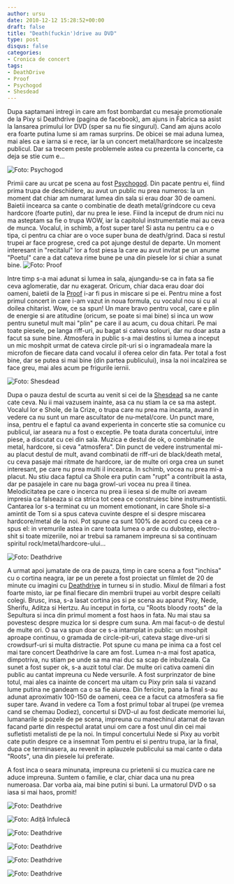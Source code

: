 ```yaml
---
author: ursu
date: 2010-12-12 15:28:52+00:00
draft: false
title: "Death(fuckin')drive au DVD"
type: post
disqus: false
categories:
- Cronica de concert
tags:
- DeathDrive
- Proof
- Psychogod
- Shesdead
---
```

Dupa saptamani intregi in care am fost bombardat cu mesaje promotionale de la Pixy si Deathdrive (pagina de facebook), am ajuns in Fabrica sa asist la lansarea primului lor DVD (sper sa nu fie singurul). Cand am ajuns acolo era foarte putina lume si am ramas surprins. De obicei se mai aduna lumea, mai ales ca e iarna si e rece, iar la un concert metal/hardcore se incalzeste publicul. Dar sa trecem peste problemele astea cu prezenta la concerte, ca deja se stie cum e...

![Foto: Psychogod](/img/psychogod_5253776438_o.jpg)


Primii care au urcat pe scena au fost [Psychogod](http://www.myspace.com/psychogodband). Din pacate pentru ei, fiind prima trupa de deschidere, au avut un public nu prea numeros: la un moment dat chiar am numarat lumea din sala si erau doar 30 de oameni. Baietii incearca sa cante o combinatie de death metal/grindcore cu ceva hardcore (foarte putin), dar nu prea le iese. Fiind la inceput de drum nici nu ma asteptam sa fie o trupa WOW, iar la capitolul instrumentatie mai au ceva de munca. Vocalul, in schimb, a fost super tare! Si asta nu pentru ca e o tipa, ci pentru ca chiar are o voce super buna de death/grind. Daca si restul trupei ar face progrese, cred ca pot ajunge destul de departe. Un moment interesant in "recitalul" lor a fost piesa la care au avut invitat pe un anume "Poetul" care a dat cateva rime bune pe una din piesele lor si chiar a sunat bine.
![Foto: Proof](/img/proof_5253779052_o.jpg)


Intre timp s-a mai adunat si lumea in sala, ajungandu-se ca in fata sa fie ceva aglomeratie, dar nu exagerat. Oricum, chiar daca erau doar doi oameni, baietii de la [Proof](http://www.myspace.com/proofhcm) i-ar fi pus in miscare si pe ei. Pentru mine a fost primul concert in care i-am vazut in noua formula, cu vocalul nou si cu al doilea chitarist. Wow, ce sa spun! Un mare bravo pentru vocal, care e plin de energie si are atitudine (oricum, se poate si mai bine) si inca un wow pentru sunetul mult mai "plin" pe care il au acum, cu doua chitari. Pe mai toate piesele, pe langa riff-uri, au bagat si cateva solouri, dar nu doar asta a facut sa sune bine. Atmosfera in public s-a mai destins si lumea a inceput un mic moshpit urmat de cateva circle pit-uri si o ingramadeala mare la microfon de fiecare data cand vocalul il oferea celor din fata. Per total a fost bine, dar se putea si mai bine (din partea publicului), insa la noi incalzirea se face greu, mai ales acum pe frigurile iernii.

![Foto: Shesdead](/img/shesdead_5253781492_o.jpg)


Dupa o pauza destul de scurta au venit si cei de la [Shesdead](http://www.myspace.com/sheisnomore) sa ne cante cate ceva. Nu ii mai vazusem inainte, asa ca nu stiam la ce sa ma astept. Vocalul lor e Shole, de la Crize, o trupa care nu prea ma incanta, avand in vedere ca nu sunt un mare ascultator de nu-metal/core. Un punct mare, insa, pentru el e faptul ca avand experienta in concerte stie sa comunice cu publicul, iar aseara nu a fost o exceptie. Pe toata durata concertului, intre piese, a discutat cu cei din sala. Muzica e destul de ok, o combinatie de metal, hardcore, si ceva "atmosfera". Din punct de vedere instrumental mi-au placut destul de mult, avand combinatii de riff-uri de black/death metal, cu ceva pasaje mai ritmate de hardcore, iar de multe ori orga crea un sunet interesant, pe care nu prea multi il incearca. In schimb, vocea nu prea mi-a placut. Nu stiu daca faptul ca Shole era putin cam "rupt" a contribuit la asta, dar pe pasajele in care nu baga growl-uri vocea nu prea il tinea. Melodicitatea pe care o incerca nu prea ii iesea si de multe ori aveam impresia ca falseaza si ca strica tot ceea ce construiesc bine instrumentistii. Cantarea lor s-a terminat cu un moment emotionant, in care Shole si-a amintit de Tom si a spus cateva cuvinte despre el si despre miscarea hardcore/metal de la noi. Pot spune ca sunt 100% de acord cu ceea ce a spus el: in vremurile astea in care toata lumea o arde cu dubstep, electro-shit si toate mizeriile, noi ar trebui sa ramanem impreuna si sa continuam spiritul rock/metal/hardcore-ului...

![Foto: Deathdrive](/img/deathdrive_5253787324_o.jpg)


A urmat apoi jumatate de ora de pauza, timp in care scena a fost "inchisa" cu o cortina neagra, iar pe un perete a fost proiectat un filmlet de 20 de minute cu imagini cu [Deathdrive](http://www.myspace.com/deathdriveband) in turneu si in studio. Mixul de filmari a fost foarte misto, iar pe final fiecare din membrii trupei au vorbit despre ceilalti colegi. Brusc, insa, s-a lasat cortina jos si pe scena au aparut Pixy, Nede, Sherifu, Aditza si Hertzu. Au inceput in forta, cu "Roots bloody roots" de la Sepultura si inca din primul moment a fost haos in fata. Nu mai stau sa povestesc despre muzica lor si despre cum suna. Am mai facut-o de destul de multe ori. O sa va spun doar ce s-a intamplat in public: un moshpit aproape continuu, o gramada de circle-pit-uri, cateva stage dive-uri si crowdsurf-uri si multa distractie. Pot spune cu mana pe inima ca a fost cel mai tare concert Deathdrive la care am fost. Lumea n-a mai fost apatica, dimpotriva, nu stiam pe unde sa ma mai duc sa scap de inbulzeala. Ca sunet a fost super ok, s-a auzit totul clar. De multe ori cativa oameni din public au cantat impreuna cu Nede versurile. A fost surprinzator de bine totul, mai ales ca inainte de concert ma uitam cu Pixy prin sala si vazand lume putina ne gandeam ca o sa fie aiurea. Din fericire, pana la final s-au adunat aproximativ 100-150 de oameni, ceea ce a facut ca atmosfera sa fie super tare. Avand in vedere ca Tom a fost primul tobar al trupei (pe vremea cand se chemau Dodiez), concertul si DVD-ul au fost dedicate memoriei lui, lumanarile si pozele de pe scena, impreuna cu manechinul atarnat de tavan facand parte din respectul aratat unui om care a fost unul din cei mai sufletisti metalisti de pe la noi. In timpul concertului Nede si Pixy au vorbit cate putin despre ce a insemnat Tom pentru ei si pentru trupa, iar la final, dupa ce terminasera, au revenit in aplauzele publicului sa mai cante o data "Roots", una din piesele lui preferate.

A fost inca o seara minunata, impreuna cu prietenii si cu muzica care ne aduce impreuna. Suntem o familie, e clar, chiar daca una nu prea numeroasa. Dar vorba aia, mai bine putini si buni. La urmatorul DVD o sa iasa si mai haos, promit!

![Foto: Deathdrive](/img/deathdrive_5253789306_o.jpg)

![Foto: Adiță înfulecă](/img/adi-nfulec_5253180755_o.jpg)

![Foto: Deathdrive](/img/deathdrive_5253179141_o.jpg)

![Foto: Deathdrive](/img/deathdrive_5253176821_o.jpg)

![Foto: Deathdrive](/img/deathdrive_5253783012_o.jpg)

![Foto: Deathdrive](/img/deathdrive_5253786052_o.jpg)

